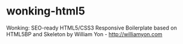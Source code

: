# wonking-html5
Wonking: SEO-ready HTML5/CSS3 Responsive Boilerplate based on HTML5BP and Skeleton by William Yon - http://williamyon.com

